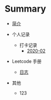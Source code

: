 # Summary

* [简介](README.md)

* 个人记录
    * 打卡记录
        * [2020-02](person-Notebook/logs/2月.md)
    
* Leetcode 手册
    * [日志](person-Notebook/logs/2月.md)
    
    
* 其他
    * 123